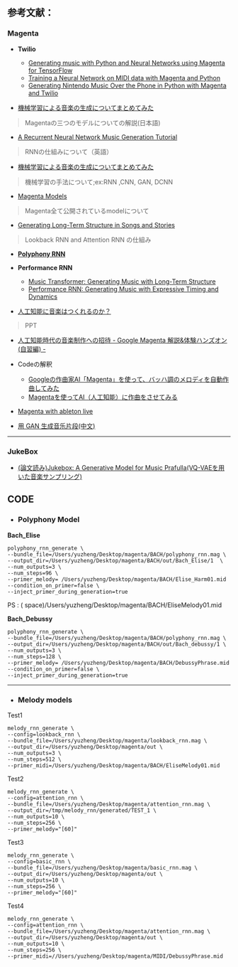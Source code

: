 
## 参考文献：

### Magenta

- **Twilio**
  + [Generating music with Python and Neural Networks using Magenta for TensorFlow](https://www.twilio.com/blog/generate-music-python-neural-networks-magenta-tensorflow)
  + [Training a Neural Network on MIDI data with Magenta and Python](https://www.twilio.com/blog/training-a-neural-network-on-midi-music-data-with-magenta-and-python)
  + [Generating Nintendo Music Over the Phone in Python with Magenta and Twilio](https://www.twilio.com/blog/generating-nintendo-music-over-the-phone-with-magenta-and-twilio)


- [機械学習による音楽の生成についてまとめてみた](https://qiita.com/DaikiSuyama/items/f47f7588c556255a77ef)
>Magentaの三つのモデルについての解説(日本語)

- [A Recurrent Neural Network Music Generation Tutorial](https://magenta.tensorflow.org/2016/06/10/recurrent-neural-network-generation-tutorial)  
> RNNの仕組みについて（英語）

- [機械学習による音楽の生成についてまとめてみた](https://qiita.com/DaikiSuyama/items/f47f7588c556255a77ef)
> 機械学習の手法について;ex:RNN ,CNN, GAN, DCNN

- [Magenta Models](https://github.com/tensorflow/magenta/tree/master/magenta/models)
> Magenta全て公開されているmodelについて

- [Generating Long-Term Structure in Songs and Stories](https://magenta.tensorflow.org/2016/07/15/lookback-rnn-attention-rnn/)
> Lookback RNN and Attention RNN の仕組み

- **[Polyphony RNN](https://github.com/tensorflow/magenta/tree/master/magenta/models/polyphony_rnn)**



- **Performance RNN**
  + [Music Transformer: Generating Music with Long-Term Structure](https://magenta.tensorflow.org/music-transformer)
  + [Performance RNN: Generating Music with Expressive Timing and Dynamics](https://magenta.tensorflow.org/performance-rnn)

- [人工知能に音楽はつくれるのか？](https://www.slideshare.net/TadaichiroNakano/google-magenta)
>PPT

- [人工知能時代の音楽制作への招待 - Google Magenta 解説&体験ハンズオン (自習編) -](https://qiita.com/icoxfog417/items/f198f2e030d861d7bbf4)

- Codeの解釈
  + [Googleの作曲家AI「Magenta」を使って、バッハ調のメロディを自動作曲してみた](https://qiita.com/kouichiyoshihara/items/c5575bdef17aafa02233)
  + [Magentaを使ってAI（人工知能）に作曲をさせてみる](http://johoko.blog.fc2.com/blog-entry-29.html)

- [Magenta with ableton live ](https://canplay-music.com/2019/07/04/magenta-studio-live/)

- [用 GAN 生成音乐片段(中文)](http://huisblog.cn/2018/05/24/mg-gan/#more)
___

### JukeBox


- [(論文読み)Jukebox: A Generative Model for Music Prafulla(VQ-VAEを用いた音楽サンプリング)](https://qiita.com/Fumio-eisan/items/61918c5e8f7ed7c8dcda)  


## CODE

- ### Polyphony Model

**Bach_Elise**

    polyphony_rnn_generate \
    --bundle_file=/Users/yuzheng/Desktop/magenta/BACH/polyphony_rnn.mag \
    --output_dir=/Users/yuzheng/Desktop/magenta/BACH/out/Bach_Elise/1  \
    --num_outputs=3 \
    --num_steps=96 \
    --primer_melody= /Users/yuzheng/Desktop/magenta/BACH/Elise_Harm01.mid
    --condition_on_primer=false \
    --inject_primer_during_generation=true

PS : ( space)/Users/yuzheng/Desktop/magenta/BACH/EliseMelody01.mid

**Bach_Debussy**

    polyphony_rnn_generate \
    --bundle_file=/Users/yuzheng/Desktop/magenta/BACH/polyphony_rnn.mag \
    --output_dir=/Users/yuzheng/Desktop/magenta/BACH/out/Bach_debussy/1 \
    --num_outputs=3 \
    --num_steps=128 \
    --primer_melody= /Users/yuzheng/Desktop/magenta/BACH/DebussyPhrase.mid
    --condition_on_primer=false \
    --inject_primer_during_generation=true


________________________________________________________________________________
- ### Melody models

Test1

    melody_rnn_generate \
    --config=lookback_rnn \
    --bundle_file=/Users/yuzheng/Desktop/magenta/lookback_rnn.mag \
    --output_dir=/Users/yuzheng/Desktop/magenta/out \
    --num_outputs=3 \
    --num_steps=512 \
    --primer_midi=/Users/yuzheng/Desktop/magenta/BACH/EliseMelody01.mid

Test2

    melody_rnn_generate \
    --config=attention_rnn \
    --bundle_file=/Users/yuzheng/Desktop/magenta/attention_rnn.mag \
    --output_dir=/tmp/melody_rnn/generated/TEST_1 \
    --num_outputs=10 \
    --num_steps=256 \
    --primer_melody="[60]"

Test3

    melody_rnn_generate \
    --config=basic_rnn \
    --bundle_file=/Users/yuzheng/Desktop/magenta/basic_rnn.mag \
    --output_dir=/Users/yuzheng/Desktop/magenta/out \
    --num_outputs=10 \
    --num_steps=256 \
    --primer_melody="[60]"

Test4

    melody_rnn_generate \
    --config=attention_rnn \
    --bundle_file=/Users/yuzheng/Desktop/magenta/attention_rnn.mag \
    --output_dir=/Users/yuzheng/Desktop/magenta/out \
    --num_outputs=10 \
    --num_steps=256 \
    --primer_midi=//Users/yuzheng/Desktop/magenta/MIDI/DebussyPhrase.mid

